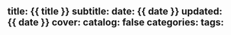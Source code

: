 title: {{ title }}
subtitle: 
date: {{ date }}
updated: {{ date }}
cover: 
catalog: false
categories:
tags:
---
